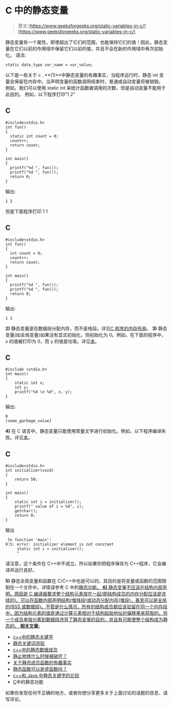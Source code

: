 # C 中的静态变量

> 原文:[https://www.geeksforgeeks.org/static-variables-in-c/](https://www.geeksforgeeks.org/static-variables-in-c/)

静态变量有一个属性，即使超出了它们的范围，也能保持它们的值！因此，静态变量在它们以前的作用域中保留它们以前的值，并且不会在新的作用域中再次初始化。
语法:

```
static data_type var_name = var_value; 
```

以下是一些关于 c .
**(1)**中静态变量的有趣事实，当程序运行时，静态 int 变量会保留在内存中。当声明变量的函数调用结束时，普通或自动变量将被销毁。
例如，我们可以使用 static int 来统计函数被调用的次数，但是自动变量不能用于此目的。
例如，以下程序打印“1 2”

## C

```
#include<stdio.h>
int fun()
{
  static int count = 0;
  count++;
  return count;
}

int main()
{
  printf("%d ", fun());
  printf("%d ", fun());
  return 0;
}
```

输出:

```
1 2
```

但是下面程序打印 1 1

## C

```
#include<stdio.h>
int fun()
{
  int count = 0;
  count++;
  return count;
}

int main()
{
  printf("%d ", fun());
  printf("%d ", fun());
  return 0;
}
```

输出:

```
1 1
```

**2)** 静态变量是在数据段分配内存，而不是栈段。详见[C 程序的内存布局](https://www.geeksforgeeks.org/memory-layout-of-c-program/)。
**3)** 静态变量(如全局变量)如果没有显式初始化，则初始化为 0。例如，在下面的程序中，x 的值被打印为 0，而 y 的值是垃圾。详见[本](https://www.geeksforgeeks.org/g-fact-53/)。

## C

```
#include <stdio.h>
int main()
{
    static int x;
    int y;
    printf("%d \n %d", x, y);
}
```

输出:

```
0 
[some_garbage_value] 
```

**4)** 在 C 语言中，静态变量只能使用常量文字进行初始化。例如，以下程序编译失败。详见[本](https://www.geeksforgeeks.org/g-fact-80/)。

## C

```
#include<stdio.h>
int initializer(void)
{
    return 50;
}

int main()
{
    static int i = initializer();
    printf(" value of i = %d", i);
    getchar();
    return 0;
}
```

输出

```
 In function 'main':
9:5: error: initializer element is not constant
     static int i = initializer();
     ^
```

请注意，这个条件在 C++中不成立。所以如果你把程序保存为 C++程序，它会编译并运行良好。

**5)** 静态全局变量和函数在 C/C++中也是可以的。其目的是将变量或函数的范围限制在一个文件中。详情请参考 C 中的[静态功能。
**6)** 静态变量不应该在结构内部声明。原因是 C 编译器要求整个结构元素放在一起(即结构成员的内存分配应该是连续的)。可以在函数内部声明结构(堆栈段)或动态分配内存(堆段)，甚至可以是全局的(BSS 或数据段)。不管是什么情况，所有的结构成员都应该驻留在同一个内存段中，因为结构元素的值是通过计算元素相对于结构起始地址的偏移量来获取的。将一个成员单独分离到数据段违背了静态变量的目的，并且有可能使整个结构成为静态的。
**相关文章:**](https://www.geeksforgeeks.org/what-are-static-functions-in-c/) 

*   [c++中的静态关键字](https://www.geeksforgeeks.org/static-keyword-cpp/)
*   [静态关键词测验](https://www.geeksforgeeks.org/c-plus-plus-gq/static-keyword-gq/)
*   [c++中的静态数据成员](https://www.geeksforgeeks.org/stati/)
*   [静止物体什么时候被破坏？](https://www.geeksforgeeks.org/static-objects-destroyed/)
*   [关于静态成员函数的有趣事实](https://www.geeksforgeeks.org/some-interesting-facts-about-static-member-functions-in-c/)
*   [静态函数可以是虚函数吗？](https://www.geeksforgeeks.org/g-fact-29/)
*   [c++和 Java 中静态关键字的比较](https://www.geeksforgeeks.org/static-keyword-in-java/)
*   [C](https://www.geeksforgeeks.org/what-are-static-functions-in-c/)中的静态功能

如果你发现任何不正确的地方，或者你想分享更多关于上面讨论的话题的信息，请写评论。